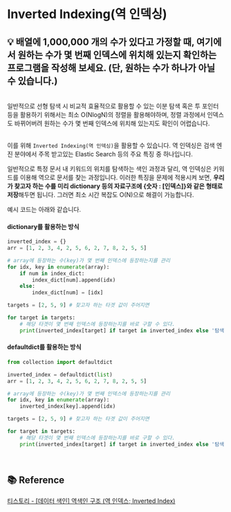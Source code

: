 # Inverted Indexing(역 인덱싱)
## 💡 배열에 1,000,000 개의 수가 있다고 가정할 때, 여기에서 원하는 수가 몇 번째 인덱스에 위치해 있는지 확인하는 프로그램을 작성해 보세요. (단, 원하는 수가 하나가 아닐 수 있습니다.)
<br>
일반적으로 선형 탐색 시 비교적 효율적으로 활용할 수 있는 이분 탐색 혹은 투 포인터 등을 활용하기 위해서는 최소 O(NlogN)의 정렬을 활용해야하며, 정렬 과정에서 인덱스도 바뀌어버려 원하는 수가 몇 번째 인덱스에 위치해 있는지도 확인이 어렵습니다.
<br> <br>

이를 위해 `Inverted Indexing(역 인덱싱)`을 활용할 수 있습니다. 역 인덱싱은 검색 엔진 분야에서 주목 받고있는 Elastic Search 등의 주요 특징 중 하나입니다.

일반적으로 특정 문서 내 키워드의 위치를 탐색하는 색인 과정과 달리, 역 인덱싱은 키워드를 이용해 역으로 문서를 찾는 과정입니다. 이러한 특징을 문제에 적용시켜 보면, **우리가 찾고자 하는 수를 미리 dictionary 등의 자료구조에 {숫자 : [인덱스]}와 같은 형태로 저장**해두면 됩니다. 그러면 최소 시간 복잡도 O(N)으로 해결이 가능합니다.

예시 코드는 아래와 같습니다.

#### dictionary를 활용하는 방식
``` python
inverted_index = {}
arr = [1, 2, 3, 4, 2, 5, 6, 2, 7, 8, 2, 5, 5]

# array에 등장하는 수(key)가 몇 번째 인덱스에 등장하는지를 관리
for idx, key in enumerate(array):
    if num in index_dict:
        index_dict[num].append(idx)
    else:
        index_dict[num] = [idx]

targets = [2, 5, 9] # 찾고자 하는 타겟 값이 주어지면

for target in targets:
    # 해당 타겟이 몇 번째 인덱스에 등장하는지를 바로 구할 수 있다.
    print(inverted_index[target] if target in inverted_index else '탐색 실패')
```
#### defaultdict를 활용하는 방식
```python
from collection import defaultdict

inverted_index = defaultdict(list)
arr = [1, 2, 3, 4, 2, 5, 6, 2, 7, 8, 2, 5, 5]

# array에 등장하는 수(key)가 몇 번째 인덱스에 등장하는지를 관리
for idx, key in enumerate(array):   
    inverted_index[key].append(idx)

targets = [2, 5, 9] # 찾고자 하는 타겟 값이 주어지면

for target in targets:
    # 해당 타겟이 몇 번째 인덱스에 등장하는지를 바로 구할 수 있다.
    print(inverted_index[target] if target in inverted_index else '탐색 실패')
```

<br>

## 📚 Reference
[티스토리 - [데이터 색인] 역색인 구조 (역 인덱스; Inverted Index)](https://the-dev.tistory.com/30)
